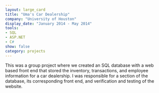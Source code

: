 ```yaml
---
layout: large_card
title: "Uma's Car Dealership"
company: "University of Houston"
display_date: "January 2014 - May 2014"
tools: 
- SQL
- ASP.NET
- C#
show: false
category: projects
---
```


This was a group project where we created an SQL database with a web based front end that stored the inventory,
transactions, and employee information for a car dealership. I was responsible for a section of the database,
its corresponding front end, and verification and testing of the website.